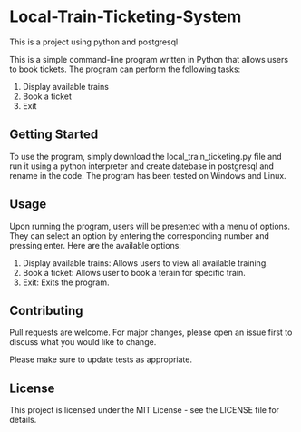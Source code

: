 # Local-Train-Ticketing-System
This is a project using python and postgresql 

This is a simple command-line program written in Python that allows users to book tickets. The program can perform the following tasks:

1. Display available trains
2. Book a ticket
3. Exit

## Getting Started
To use the program, simply download the local_train_ticketing.py file and run it using a python interpreter and create datebase in postgresql and rename in the code. The program has been tested on Windows and Linux.

## Usage
Upon running the program, users will be presented with a menu of options. They can select an option by entering the corresponding number and pressing enter. Here are the available options:

1. Display available trains: Allows users to view all available training.
2. Book a ticket: Allows user to book a terain for specific train.
6. Exit: Exits the program.

## Contributing
Pull requests are welcome. For major changes, please open an issue first to discuss what you would like to change.

Please make sure to update tests as appropriate.

## License
This project is licensed under the MIT License - see the LICENSE file for details.
